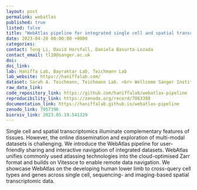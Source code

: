 ```yaml
---
layout: post
permalink: webatlas
published: true
listed: false
title: "WebAtlas pipeline for integrated single cell and spatial transcriptomic data"
date: 2023-04-28 00:00:00 +0000
categories: 
contact: Tong Li, David Horsfall, Daniela Basurto-Lozada
contact_email: tl10@sanger.ac.uk
doi: 
doi_link: 
lab: Haniffa Lab, Bayraktar Lab, Teichmann Lab
lab_website: https://haniffalab.com/
dataset: Sarah A. Teichmann, Teichmann Lab. <br> Wellcome Sanger Institute, Hinxton, UK & University of Cambridge
raw_data_link: 
code_repository_link: https://github.com/haniffalab/webatlas-pipeline
reproducibility_link: https://zenodo.org/record/7863308
documentation_link: https://haniffalab.github.io/webatlas-pipeline
zenodo_link: 7957396
biorxiv_link: 2023.05.19.541329
---
```

Single cell and spatial transcriptomics illuminate complementary features of tissues. However, the online dissemination and exploration of multi-modal datasets is challenging. We introduce the WebAtlas pipeline for user-friendly sharing and interactive navigation of integrated datasets. WebAtlas unifies commonly used atlassing technologies into the cloud-optimised Zarr format and builds on Vitessce to enable remote data navigation. We showcase WebAtlas on the developing human lower limb to cross-query cell types and genes across single cell, sequencing- and imaging-based spatial transcriptomic data. 
